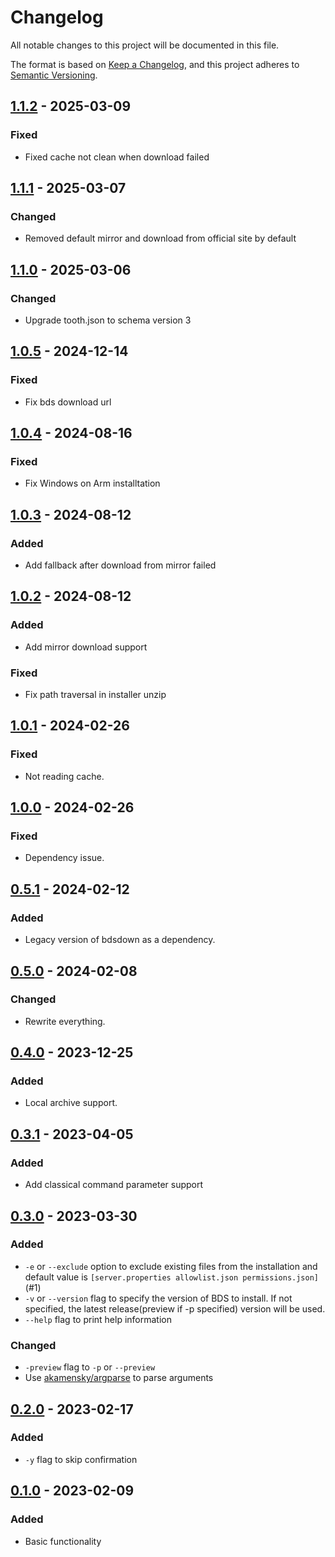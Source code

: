 # Changelog

All notable changes to this project will be documented in this file.

The format is based on [Keep a Changelog](https://keepachangelog.com/en/1.0.0/),
and this project adheres to [Semantic Versioning](https://semver.org/spec/v2.0.0.html).

## [1.1.2] - 2025-03-09

### Fixed

- Fixed cache not clean when download failed

## [1.1.1] - 2025-03-07

### Changed

- Removed default mirror and download from official site by default

## [1.1.0] - 2025-03-06

### Changed

- Upgrade tooth.json to schema version 3

## [1.0.5] - 2024-12-14

### Fixed

- Fix bds download url

## [1.0.4] - 2024-08-16

### Fixed

- Fix Windows on Arm installtation

## [1.0.3] - 2024-08-12

### Added

- Add fallback after download from mirror failed

## [1.0.2] - 2024-08-12

### Added

- Add mirror download support

### Fixed

- Fix path traversal in installer unzip

## [1.0.1] - 2024-02-26

### Fixed

- Not reading cache.

## [1.0.0] - 2024-02-26

### Fixed

- Dependency issue.

## [0.5.1] - 2024-02-12

### Added

- Legacy version of bdsdown as a dependency.

## [0.5.0] - 2024-02-08

### Changed

- Rewrite everything.

## [0.4.0] - 2023-12-25

### Added

- Local archive support.

## [0.3.1] - 2023-04-05

### Added

- Add classical command parameter support

## [0.3.0] - 2023-03-30

### Added

- `-e` or `--exclude` option to exclude existing files from the installation and default value is `[server.properties allowlist.json permissions.json]` (#1)
- `-v` or `--version` flag to specify the version of BDS to install. If not specified, the latest release(preview if -p specified) version will be used.
- `--help` flag to print help information

### Changed

- `-preview` flag to `-p` or `--preview`
- Use [akamensky/argparse](https://github.com/akamensky/argparse) to parse arguments

## [0.2.0] - 2023-02-17

### Added

- `-y` flag to skip confirmation

## [0.1.0] - 2023-02-09

### Added

- Basic functionality

[1.1.2]: https://github.com/LiteLDev/bdsdown/compare/v1.1.1...v1.1.2
[1.1.1]: https://github.com/LiteLDev/bdsdown/compare/v1.1.0...v1.1.1
[1.1.0]: https://github.com/LiteLDev/bdsdown/compare/v1.0.5...v1.1.0
[1.0.5]: https://github.com/LiteLDev/bdsdown/compare/v1.0.4...v1.0.5
[1.0.4]: https://github.com/LiteLDev/bdsdown/compare/v1.0.3...v1.0.4
[1.0.3]: https://github.com/LiteLDev/bdsdown/compare/v1.0.2...v1.0.3
[1.0.2]: https://github.com/LiteLDev/bdsdown/compare/v1.0.1...v1.0.2
[1.0.1]: https://github.com/LiteLDev/bdsdown/compare/v1.0.0...v1.0.1
[1.0.0]: https://github.com/LiteLDev/bdsdown/compare/v0.5.1...v1.0.0
[0.5.1]: https://github.com/LiteLDev/bdsdown/compare/v0.5.0...v0.5.1
[0.5.0]: https://github.com/LiteLDev/bdsdown/compare/v0.4.0...v0.5.0
[0.4.0]: https://github.com/LiteLDev/bdsdown/compare/v0.3.1...v0.4.0
[0.3.1]: https://github.com/LiteLDev/bdsdown/compare/v0.3.0...v0.3.1
[0.3.0]: https://github.com/LiteLDev/bdsdown/compare/v0.2.0...v0.3.0
[0.2.0]: https://github.com/LiteLDev/bdsdown/compare/v0.1.0...v0.2.0
[0.1.0]: https://github.com/LiteLDev/bdsdown/releases/tag/v0.1.0

